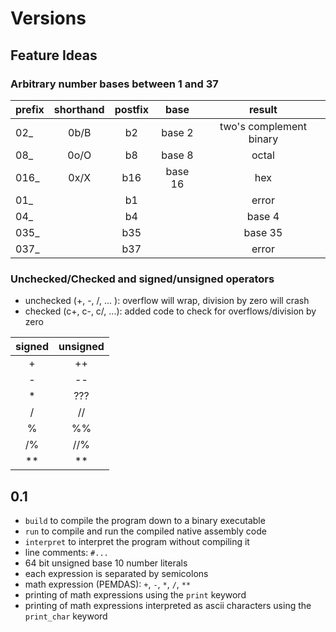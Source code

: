# Versions

## Feature Ideas

### Arbitrary number bases between 1 and 37

| prefix | shorthand | postfix |  base   |         result          |
| :----- | :-------: | :-----: | :-----: | :---------------------: |
| 02_    |   0b/B    |   b2    | base 2  | two's complement binary |
| 08_    |   0o/O    |   b8    | base 8  |          octal          |
| 016_   |   0x/X    |   b16   | base 16 |           hex           |
| 01_    |           |   b1    |         |          error          |
| 04_    |           |   b4    |         |         base 4          |
| 035_   |           |   b35   |         |         base 35         |
| 037_   |           |   b37   |         |          error          |

### Unchecked/Checked and signed/unsigned operators

- unchecked (+, -, /, ... ): overflow will wrap, division by zero will crash
- checked (c+, c-, c/, ...): added code to check for overflows/division by zero

| signed | unsigned |
| :----: | :------: |
|   +    |    ++     |
|   -    |    --     |
|   *    |   ???    |
|   /    |    //    |
|   %    |    %%    |
|   /%   |   //%    |
|   **   |   **    |


## 0.1

- `build` to compile the program down to a binary executable
- `run` to compile and run the compiled native assembly code
- `interpret` to interpret the program without compiling it
- line comments: `#...`
- 64 bit unsigned base 10 number literals
- each expression is separated by semicolons
- math expression (PEMDAS): `+`, `-`, `*`, `/`, `**`
- printing of math expressions using the `print` keyword
- printing of math expressions interpreted as ascii characters using the `print_char` keyword
